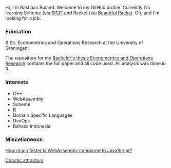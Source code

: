Hi, I'm Bastiaan Boland. Welcome to my GitHub profile.
Currently I'm learning Scheme (via [SICP](https://mitpress.mit.edu/sites/default/files/sicp/index.html),
and Racket (via [Beautiful Racket](https://beautifulracket.com/).
Oh, and I'm looking for a job.

### Education
B.Sc. Econometrics and Operations Research at the University of Groningen.

The repository for my 
[Bachelor's thesis Econometrics and Operations Research](https://github.com/BobbyBobster/thesis-panel-data/)
contains the full paper and all code used. All analysis was done in R.

### Interests
* C++
* WebAssembly
* Scheme
* R
* Domain Specific Languages
* DevOps
* Bahasa Indonesia

### Miscellaneous
[How much faster is WebAssembly compared to JavaScript?](mandelbrot/mandelbrot.html)

[Chaotic attractors](chaotic/chaotic.html)

